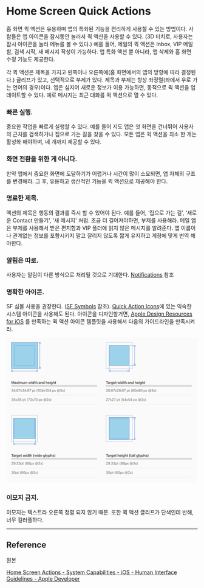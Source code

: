# Home Screen Quick Actions

홈 화면 퀵 액션은 유용하며 앱의 특화된 기능을 편리하게 사용할 수 있는 방법이다. 사람들은 앱 아이콘을 잠시동안 눌러서 퀵 액션을 사용할 수 있다. (3D 터치로, 사용자는 잠시 아이콘을 눌러 메뉴를 볼 수 있다.) 예를 들어, 메일의 퀵 액션은 Inbox, VIP 메일함, 검색 시작, 새 메시지 작성이 가능하다. 앱 특화 액션 뿐 아니라, 앱 삭제와 홈 화면 수정 기능도 제공한다.

각 퀵 액션은 제목을 가지고 왼쪽이나 오른쪽에(홈 화면에서의 앱의 방향에 따라 결정된다.) 글리프가 있고, 선택적으로 부제가 있다. 제목과 부제는 항상 좌정렬(좌에서 우로 가는 언어의 경우)이다. 앱은 심지어 새로운 정보가 이용 가능하면, 동적으로 퀵 액션을 업데이트할 수 있다. 예로 메시지는 최근 대화를 퀵 액션으로 열 수 있다.

### 빠른 실행.

중요한 작업을 빠르게 실행할 수 있다. 예를 들어 지도 앱은 첫 화면을 건너뛰어 사용자의 근처를 검색하거나 집으로 가는 길을 찾을 수 있다. 모든 앱은 퀵 액션을 최소 한 개는 활성화 해야하며, 네 개까지 제공할 수 있다.

### 화면 전환을 위한 게 아니다.

만약 앱에서 중요한 화면에 도달하기가 어렵거나 시간이 많이 소요되면, 앱 자체의 구조를 변경해라. 그 후, 유용하고 생산적인 기능을 퀵 액션으로 제공해야 한다.

### 명료한 제목.

액션의 제목은 행동의 결과를 즉시 할 수 있어야 된다. 예를 들어, ‘집으로 가는 길’, ‘새로운 Contact 만들기', ‘새 메시지' 처럼. 조금 더 길어져야하면, 부제를 사용해라. 메일 앱은 부제를 사용해서 받은 편지함과 VIP 폴더에 읽지 않은 메시지를 알려준다. 앱 이름이나 관계없는 정보를 포함시키지 말고 잘리지 않도록 짧게 유지하고 계정에 맞게 번역 해야한다.

### 알림은 따로.

사용자는 알림이 다른 방식으로 처리될 것으로 기대한다. [Notifications](https://developer.apple.com/design/human-interface-guidelines/ios/system-capabilities/notifications/) 참조

### 명확한 아이콘.

SF 심볼 사용을 권장한다. ([SF Symbols](https://developer.apple.com/design/human-interface-guidelines/sf-symbols/overview/) 참조). [Quick Action Icons](https://developer.apple.com/design/human-interface-guidelines/ios/icons-and-images/system-icons/#quick-action-icons)에 있는 익숙한 시스템 아이콘을 사용해도 된다. 아이콘을 디자인할거면, [Apple Design Resources for iOS](https://developer.apple.com/design/resources/#ios-apps) 를 만족하는 퀵 액션 아이콘 템플릿을 사용해서 다음의 가이드라인을 만족시켜라.

![스크린샷 2022-04-07 오후 6.27.53.png](images/image1.png)

### 이모지 금지.

이모지는 텍스트라 오른쪽 정렬 되지 않기 때문. 또한 퀵 액션 글리프가 단색인데 반해, 너무 컬러풀하다.

---

## Reference

원본

[Home Screen Actions - System Capabilities - iOS - Human Interface Guidelines - Apple Developer](https://developer.apple.com/design/human-interface-guidelines/ios/system-capabilities/home-screen-actions/)
